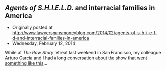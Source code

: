 ## <em>Agents of S.H.I.E.L.D.</em> and interracial families in America

 * Originally posted at http://www.lawyersgunsmoneyblog.com/2014/02/agents-of-s-h-i-e-l-d-and-interracial-families-in-america
 * Wednesday, February 12, 2014

While at _The Raw Story_ retreat last weekend in San Francisco, my colleague Arturo Garcia and I had a long conversation about the show [that went something like this](http://www.racialicious.com/2014/02/12/agents-shield-really-multiracial-family-show/)...